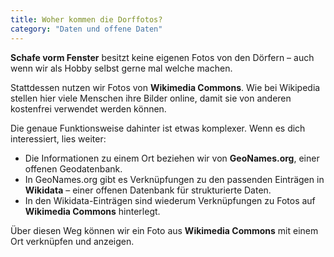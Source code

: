 ```yaml
---
title: Woher kommen die Dorffotos?
category: "Daten und offene Daten"
---
```


**Schafe vorm Fenster** besitzt keine eigenen Fotos von den Dörfern – auch wenn wir als Hobby selbst gerne mal welche machen.

Stattdessen nutzen wir Fotos von **Wikimedia Commons**. Wie bei Wikipedia stellen hier viele Menschen ihre Bilder online, damit sie von anderen kostenfrei verwendet werden können.

Die genaue Funktionsweise dahinter ist etwas komplexer. Wenn es dich interessiert, lies weiter:

- Die Informationen zu einem Ort beziehen wir von **GeoNames.org**, einer offenen Geodatenbank.
- In GeoNames.org gibt es Verknüpfungen zu den passenden Einträgen in **Wikidata** – einer offenen Datenbank für strukturierte Daten.
- In den Wikidata-Einträgen sind wiederum Verknüpfungen zu Fotos auf **Wikimedia Commons** hinterlegt.

Über diesen Weg können wir ein Foto aus **Wikimedia Commons** mit einem Ort verknüpfen und anzeigen.
